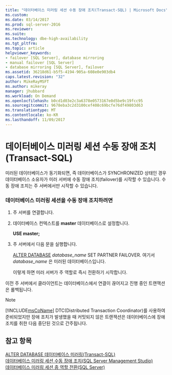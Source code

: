 ```yaml
---
title: "데이터베이스 미러링 세션 수동 장애 조치(Transact-SQL) | Microsoft Docs"
ms.custom: 
ms.date: 03/14/2017
ms.prod: sql-server-2016
ms.reviewer: 
ms.suite: 
ms.technology: dbe-high-availability
ms.tgt_pltfrm: 
ms.topic: article
helpviewer_keywords:
- failover [SQL Server], database mirroring
- manual failover [SQL Server]
- database mirroring [SQL Server], failover
ms.assetid: 36218d61-b5f5-4194-905a-608e0e903db4
caps.latest.revision: "32"
author: MikeRayMSFT
ms.author: mikeray
manager: jhubbard
ms.workload: On Demand
ms.openlocfilehash: b0cd1d03e2c3a6378e0573167e0d5be9c19fcc95
ms.sourcegitcommit: 9678eba3c2d3100cef408c69bcfe76df49803d63
ms.translationtype: MT
ms.contentlocale: ko-KR
ms.lasthandoff: 11/09/2017
---
```

# <a name="manually-fail-over-a-database-mirroring-session-transact-sql"></a>데이터베이스 미러링 세션 수동 장애 조치(Transact-SQL)
  미러된 데이터베이스가 동기화되면, 즉 데이터베이스가 SYNCHRONIZED 상태인 경우 데이터베이스 소유자가 미러 서버에 수동 장애 조치(failover)를 시작할 수 있습니다. 수동 장애 조치는 주 서버에서만 시작할 수 있습니다.  
  
### <a name="to-manually-fail-over-a-database-mirroring-session"></a>데이터베이스 미러링 세션을 수동 장애 조치하려면  
  
1.  주 서버를 연결합니다.  
  
2.  데이터베이스 컨텍스트를 **master** 데이터베이스로 설정합니다.  
  
     **USE master;**  
  
3.  주 서버에서 다음 문을 실행합니다.  
  
     [ALTER DATABASE](../../t-sql/statements/alter-database-transact-sql-database-mirroring.md) *database_name* SET PARTNER FAILOVER. 여기서 *database_name* 은 미러된 데이터베이스입니다.  
  
     이렇게 하면 미러 서버가 주 역할로 즉시 전환하기 시작합니다.  
  
 이전 주 서버에서 클라이언트는 데이터베이스에서 연결이 끊어지고 진행 중인 트랜잭션은 롤백됩니다.  
  
> [!NOTE]  
>  [!INCLUDE[msCoName](../../includes/msconame-md.md)] DTC(Distributed Transaction Coordinator)를 사용하여 준비되었지만 장애 조치가 발생했을 때 커밋되지 않은 트랜잭션은 데이터베이스에 장애 조치를 취한 다음 중단된 것으로 간주됩니다.  
  
## <a name="see-also"></a>참고 항목  
 [ALTER DATABASE 데이터베이스 미러링&#40;Transact-SQL&#41;](../../t-sql/statements/alter-database-transact-sql-database-mirroring.md)   
 [데이터베이스 미러링 세션 수동 장애 조치&#40;SQL Server Management Studio&#41;](../../database-engine/database-mirroring/manually-fail-over-a-database-mirroring-session-sql-server-management-studio.md)   
 [데이터베이스 미러링 세션 중 역할 전환&#40;SQL Server&#41;](../../database-engine/database-mirroring/role-switching-during-a-database-mirroring-session-sql-server.md)  
  
  
